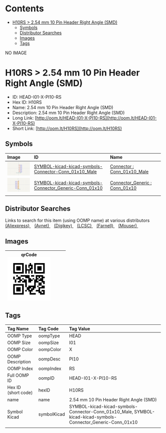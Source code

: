 



Contents
========

* [H10RS > 2.54 mm 10 Pin Header Right Angle (SMD)](#h10rs--254-mm-10-pin-header-right-angle-smd)
	* [Symbols](#symbols)
	* [Distributor Searches](#distributor-searches)
	* [Images](#images)
	* [Tags](#tags)
  
NO IMAGE  
# H10RS > 2.54 mm 10 Pin Header Right Angle (SMD)

- ID: HEAD-I01-X-PI10-RS
- Hex ID: H10RS
- Name: 2.54 mm 10 Pin Header Right Angle (SMD)
- Description: 2.54 mm 10 Pin Header Right Angle (SMD)
- Long Link: [http://oom.lt/HEAD-I01-X-PI10-RS](http://oom.lt/HEAD-I01-X-PI10-RS)
- Short Link: [http://oom.lt/H10RS](http://oom.lt/H10RS)

## Symbols
  

|Image|ID|Name|
| :--- | :--- | :--- |
|[![](https://raw.githubusercontent.com/oomlout/oomlout_OOMP_eda_V2/main/SYMBOL/kicad/kicad-symbols/Connector/Conn_01x10_Male/image_140.png)](https://github.com/oomlout/oomlout_OOMP_eda_V2/tree/main/SYMBOL/kicad/kicad-symbols/Connector/Conn_01x10_Male/)|[SYMBOL-kicad-kicad-symbols-Connector-Conn_01x10_Male](https://github.com/oomlout/oomlout_OOMP_eda_V2/tree/main/SYMBOL/kicad/kicad-symbols/Connector/Conn_01x10_Male/)|[Connector : Conn_01x10_Male](https://github.com/oomlout/oomlout_OOMP_eda_V2/tree/main/SYMBOL/kicad/kicad-symbols/Connector/Conn_01x10_Male/)|
|[![](https://raw.githubusercontent.com/oomlout/oomlout_OOMP_eda_V2/main/SYMBOL/kicad/kicad-symbols/Connector_Generic/Conn_01x10/image_140.png)](https://github.com/oomlout/oomlout_OOMP_eda_V2/tree/main/SYMBOL/kicad/kicad-symbols/Connector_Generic/Conn_01x10/)|[SYMBOL-kicad-kicad-symbols-Connector_Generic-Conn_01x10](https://github.com/oomlout/oomlout_OOMP_eda_V2/tree/main/SYMBOL/kicad/kicad-symbols/Connector_Generic/Conn_01x10/)|[Connector_Generic : Conn_01x10](https://github.com/oomlout/oomlout_OOMP_eda_V2/tree/main/SYMBOL/kicad/kicad-symbols/Connector_Generic/Conn_01x10/)|
||||

## Distributor Searches
  
Links to search for this item (using OOMP name) at various distributors  
[(Aliexpress) ](https://www.aliexpress.com/wholesale?SearchText=11172.54+mm+10+Pin+Header+Right+Angle+SMD)&nbsp;&nbsp;&nbsp;[(Avnet) ](https://www.avnet.com/shop/us/search/2.54+mm+10+Pin+Header+Right+Angle+SMD)&nbsp;&nbsp;&nbsp;[(Digikey) ](https://www.digikey.co.uk/en/products/result?s=2.54+mm+10+Pin+Header+Right+Angle+SMD)&nbsp;&nbsp;&nbsp;[(LCSC) ](https://www.lcsc.com/search?q=2.54+mm+10+Pin+Header+Right+Angle+SMD)&nbsp;&nbsp;&nbsp;[(Farnell) ](https://uk.farnell.com/search?st=2.54+mm+10+Pin+Header+Right+Angle+SMD)&nbsp;&nbsp;&nbsp;[(Mouser) ](https://www.mouser.com/c/?q=2.54+mm+10+Pin+Header+Right+Angle+SMD)&nbsp;&nbsp;&nbsp;
## Images
  

|qrCode<br>[![](https://raw.githubusercontent.com/oomlout/oomlout_OOMP_parts_V2/main/HEAD/I01/X/PI10/RS/qrCode_140.png)](https://github.com/oomlout/oomlout_OOMP_parts_V2/tree/main/HEAD/I01/X/PI10/RS/qrCode.png)||||
| :---: | :---: | :---: | :---: |

## Tags
  

|Tag Name|Tag Code|Tag Value|
| :--- | :--- | :--- |
|OOMP Type|oompType|HEAD|
|OOMP Size|oompSize|I01|
|OOMP Color|oompColor|X|
|OOMP Description|oompDesc|PI10|
|OOMP Index|oompIndex|RS|
|Full OOMP ID|oompID|HEAD-I01-X-PI10-RS|
|Hex ID (short code)|hexID|H10RS|
|name|name|2.54 mm 10 Pin Header Right Angle (SMD)|
|Symbol Kicad|symbolKicad|SYMBOL-kicad-kicad-symbols-Connector-Conn_01x10_Male, SYMBOL-kicad-kicad-symbols-Connector_Generic-Conn_01x10|
||||
